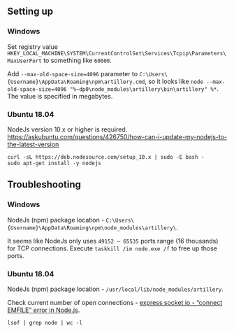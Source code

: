 ## Setting up

### Windows

Set registry value `HKEY_LOCAL_MACHINE\SYSTEM\CurrentControlSet\Services\Tcpip\Parameters\MaxUserPort` to something like `60000`.

Add `--max-old-space-size=4096` parameter to `C:\Users\{Username}\AppData\Roaming\npm\artillery.cmd`, so it looks like `node --max-old-space-size=4096 "%~dp0\node_modules\artillery\bin\artillery" %*`. The value is specified in megabytes.

### Ubuntu 18.04

NodeJs version 10.x or higher is required.
https://askubuntu.com/questions/426750/how-can-i-update-my-nodejs-to-the-latest-version

```
curl -sL https://deb.nodesource.com/setup_10.x | sudo -E bash -
sudo apt-get install -y nodejs
```

## Troubleshooting

### Windows

NodeJs (npm) package location - `C:\Users\{Username}\AppData\Roaming\npm\node_modules\artillery\`.

It seems like NodeJs only uses `49152 – 65535` ports range (16 thousands) for TCP connections.
Execute `taskkill /im node.exe /f` to free up those ports.

### Ubuntu 18.04

NodeJs (npm) package location - `/usr/local/lib/node_modules/artillery`.

Check current number of open connections - [express socket io - “connect EMFILE” error in Node.js](https://code.i-harness.com/en/q/9e032d).

```
lsof | grep node | wc -l
```
